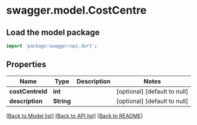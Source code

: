 # swagger.model.CostCentre

## Load the model package
```dart
import 'package:swagger/api.dart';
```

## Properties
Name | Type | Description | Notes
------------ | ------------- | ------------- | -------------
**costCentreId** | **int** |  | [optional] [default to null]
**description** | **String** |  | [optional] [default to null]

[[Back to Model list]](../README.md#documentation-for-models) [[Back to API list]](../README.md#documentation-for-api-endpoints) [[Back to README]](../README.md)


